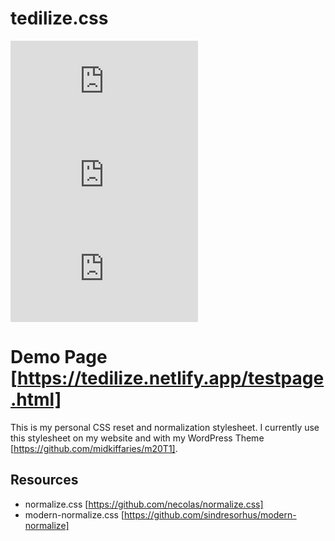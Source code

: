 # tedilize.css

[![GitHub last commit](https://img.shields.io/github/last-commit/midkiffaries/tedilize.css)](https://github.com/midkiffaries/tedilize.css/commits)
[![GitHub issues](https://img.shields.io/github/issues/midkiffaries/tedilize.css)](https://github.com/midkiffaries/tedilize.css/issues)
![GitHub code size in bytes](https://img.shields.io/github/languages/code-size/midkiffaries/tedilize.css)

# Demo Page [https://tedilize.netlify.app/testpage.html]

This is my personal CSS reset and normalization stylesheet. I currently use this stylesheet on my website and with my WordPress Theme [https://github.com/midkiffaries/m20T1].

## Resources
- normalize.css [https://github.com/necolas/normalize.css]
- modern-normalize.css [https://github.com/sindresorhus/modern-normalize]